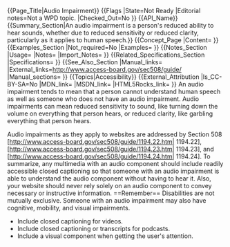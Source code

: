 {{Page_Title|Audio Impairment}}
{{Flags
|State=Not Ready
|Editorial notes=Not a WPD topic.
|Checked_Out=No
}}
{{API_Name}}
{{Summary_Section|An audio impairment is a person's reduced ability to hear sounds, whether due to reduced sensitivity or reduced clarity, particularly as it applies to human speech.}}
{{Concept_Page
|Content=
}}
{{Examples_Section
|Not_required=No
|Examples=
}}
{{Notes_Section
|Usage=
|Notes=
|Import_Notes=
}}
{{Related_Specifications_Section
|Specifications=
}}
{{See_Also_Section
|Manual_links=
|External_links=http://www.access-board.gov/sec508/guide/
|Manual_sections=
}}
{{Topics|Accessibility}}
{{External_Attribution
|Is_CC-BY-SA=No
|MDN_link=
|MSDN_link=
|HTML5Rocks_link=
}}
An audio impairment tends to mean that a person cannot understand human speech as well as someone who does not have an audio impairment. Audio impairments can mean reduced sensitivity to sound, like turning down the volume on everything that person hears, or reduced clarity, like garbling everything that person hears.

Audio impairments as they apply to websites are addressed by Section 508 [http://www.access-board.gov/sec508/guide/1194.22.htm| 1194.22], [http://www.access-board.gov/sec508/guide/1194.23.htm| 1194.23], and [http://www.access-board.gov/sec508/guide/1194.24.htm| 1194.24]. To summarize, any multimedia with an audio component should include readily accessible closed captioning so that someone with an audio impairment is able to understand the audio component without having to hear it. Also, your website should never rely solely on an audio component to convey necessary or instructive information.
==Remember==
Disabilities are not mutually exclusive. Someone with an audio impairment may also have cognitive, mobility, and visual impairments.





* Include closed captioning for videos.
* Include closed captioning or transcripts for podcasts.
* Include a visual component when getting the user's attention.